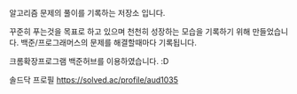 알고리즘 문제의 풀이를 기록하는 저장소 입니다.

꾸준히 푸는것을 목표로 하고 있으며 천천히 성장하는 모습을 기록하기 위해 만들었습니다.
백준/프로그래머스의 문제를 해결할때마다 기록됩니다.

크롬확장프로그램 백준허브를 이용하였습니다. :D

솔드닥 프로필
https://solved.ac/profile/aud1035
